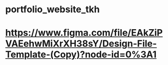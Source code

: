 # portfolio_website_tkh

# https://www.figma.com/file/EAkZiPVAEehwMiXrXH38sY/Design-File-Template-(Copy)?node-id=0%3A1